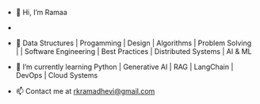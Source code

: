 - 👋 Hi, I’m Ramaa
- 
- 👀 Data Structures |  Progamming | Design | Algorithms | Problem Solving |
     | Software Engineering | Best Practices | Distributed Systems | AI & ML
  
- 🌱 I’m currently learning Python | Generative AI | RAG | LangChain | DevOps | Cloud Systems

- 📫 Contact me at rkramadhevi@gmail.com

<!---
EngineeringWithRamaa/EngineeringWithRamaa is a ✨ special ✨ repository because its `README.md` (this file) appears on your GitHub profile.
You can click the Preview link to take a look at your changes.
--->
